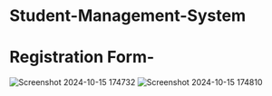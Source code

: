 # Student-Management-System
# Registration Form-
![Screenshot 2024-10-15 174732](https://github.com/user-attachments/assets/d463bc8e-d767-4ed1-af36-4adf8cd6c148)
![Screenshot 2024-10-15 174810](https://github.com/user-attachments/assets/c86f822b-8a31-485d-9c25-4f67a6dadbe0)

